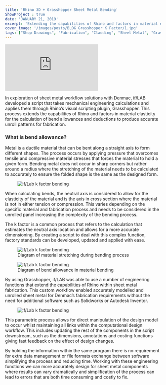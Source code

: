 ```yaml
---
title: 'Rhino 3D + Grasshopper Sheet Metal Bending'
ShowProject : true
date: 'JANUARY 21, 2019'
excerpt: 'Extending the capabilities of Rhino and factors in material elasticity for the calculation of bend allowances and deductions to produce accurate unroll patterns for fabrication. '
cover_image: '/images/posts/BLOG_Grasshopper K Factor/1.jpg'
tags: ["Shop Drawings", "Fabrication", "Cladding", "Sheet Metal", "Grasshopper", "Computational Design", "Rhino 3D"]
---
```


<div >
<iframe class="VideoMD"  src="https://www.youtube.com/embed/qbtK5vVbkjo" title="YouTube video player" frameborder="0" allow="accelerometer; autoplay; clipboard-write; encrypted-media; gyroscope; picture-in-picture" allowfullscreen></iframe>
</div>

In exploration of sheet metal workflow solutions with Denmac, if/LAB developed a script that takes mechanical engineering calculations and applies them through Rhino’s visual scripting plugin, Grasshopper. This process extends the capabilities of Rhino and factors in material elasticity for the calculation of bend allowances and deductions to produce accurate unroll patterns for fabrication. 

### What is bend allowance? 

Metal is a ductile material that can be bent along a straight axis to form different shapes. The process occurs by applying pressure that overcomes tensile and compressive material stresses that forces the material to hold a given form. Bending metal does not occur in sharp corners but rather around a radius where the stretching of the material needs to be calculated to accurately to ensure the folded shape is the same as the designed form. 

<figure  class="mx-auto w-full ">
    <img src="\images\posts\BLOG_Grasshopper K Factor\1.jpg"   class="mx-auto w-full object-cover m-0" alt="if/Lab k factor bending "  />
</figure>


When calculating bends, the neutral axis is considered to allow for the elasticity of the material and is the axis in cross section where the material is not in either tension or compression. This varies depending on the specific material and fabrication process and needs to be considered in the unrolled panel increasing the complexity of the bending process.

The k factor is a common process that refers to the calculation that estimates the neutral axis location and allows for a more accurate dimensioning. By creating a script to deal with this complex function, factory standards can be developed, updated and applied with ease.

<figure  class="mx-auto w-full ">
    <img src="\images\posts\BLOG_Grasshopper K Factor\Diagram1.jpg"   class="mx-auto w-full object-cover m-0" alt="if/Lab k factor bending "  />
       <figcaption class="mx-auto text-center">
   Diagram of material stretching during bending process 
   </figcaption>
</figure>

<figure  class="mx-auto w-full ">
    <img src="\images\posts\BLOG_Grasshopper K Factor\Diagram2.jpg"   class="mx-auto w-full object-cover m-0" alt="if/Lab k factor bending "  />
           <figcaption class="mx-auto text-center">
   Diagram of bend allowance in material bending 
   </figcaption>
</figure>

By using Grasshopper, if/LAB was able to use a number of engineering functions that extend the capabilities of Rhino within sheet metal fabrication. This custom workflow enabled accurately modelled and unrolled sheet metal for Denmac’s fabrication requirements without the need for additional software such as Solidworks or Autodesk Inventor. 

<figure  class="mx-auto w-full ">
    <img src="\images\posts\BLOG_Grasshopper K Factor\Rhino-Grasshopper.jpg"   class="mx-auto w-full object-cover m-0" alt="if/Lab k factor bending "  />
</figure>


This parametric process allows for direct manipulation of the design model to occur whilst maintaining all links within the computational design workflow. This includes updating the rest of the components in the script downstream, such as the dimensions, annotations and costing functions giving fast feedback on the effect of design changes. 

By holding the information within the same program there is no requirement for extra data management or file formats exchange between software simplifying the process and reducing time. Working with these engineering functions we can more accurately design for sheet metal components where results can vary dramatically and simplification of the process can lead to errors that are both time consuming and costly to fix. 